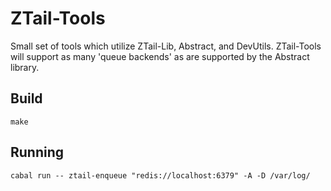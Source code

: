 ZTail-Tools
===

Small set of tools which utilize ZTail-Lib, Abstract, and DevUtils. ZTail-Tools will support as many 'queue backends' as are supported by the Abstract library.

Build
--

```
make
```

Running
---

```
cabal run -- ztail-enqueue "redis://localhost:6379" -A -D /var/log/
```
